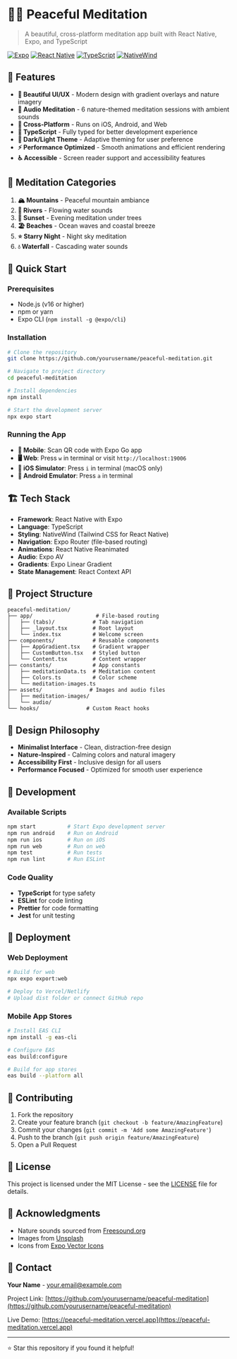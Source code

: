 # 🧘‍♀️ Peaceful Meditation

> A beautiful, cross-platform meditation app built with React Native, Expo, and TypeScript

[![Expo](https://img.shields.io/badge/Expo-~51.0.28-blue.svg)](https://expo.dev)
[![React Native](https://img.shields.io/badge/React%20Native-0.74.5-green.svg)](https://reactnative.dev)
[![TypeScript](https://img.shields.io/badge/TypeScript-~5.3.3-blue.svg)](https://www.typescriptlang.org)
[![NativeWind](https://img.shields.io/badge/NativeWind-^2.0.11-purple.svg)](https://www.nativewind.dev)

## 🌟 Features

- **🎨 Beautiful UI/UX** - Modern design with gradient overlays and nature imagery
- **🎵 Audio Meditation** - 6 nature-themed meditation sessions with ambient sounds
- **📱 Cross-Platform** - Runs on iOS, Android, and Web
- **🎯 TypeScript** - Fully typed for better development experience
- **🌙 Dark/Light Theme** - Adaptive theming for user preference
- **⚡ Performance Optimized** - Smooth animations and efficient rendering
- **♿ Accessible** - Screen reader support and accessibility features

## 🎯 Meditation Categories

1. **🏔️ Mountains** - Peaceful mountain ambiance
2. **🌊 Rivers** - Flowing water sounds
3. **🌅 Sunset** - Evening meditation under trees
4. **🏖️ Beaches** - Ocean waves and coastal breeze
5. **⭐ Starry Night** - Night sky meditation
6. **💧 Waterfall** - Cascading water sounds

## 🚀 Quick Start

### Prerequisites
- Node.js (v16 or higher)
- npm or yarn
- Expo CLI (`npm install -g @expo/cli`)

### Installation

```bash
# Clone the repository
git clone https://github.com/yourusername/peaceful-meditation.git

# Navigate to project directory
cd peaceful-meditation

# Install dependencies
npm install

# Start the development server
npx expo start
```

### Running the App

- **📱 Mobile**: Scan QR code with Expo Go app
- **🖥️ Web**: Press `w` in terminal or visit `http://localhost:19006`
- **📱 iOS Simulator**: Press `i` in terminal (macOS only)
- **🤖 Android Emulator**: Press `a` in terminal

## 🏗️ Tech Stack

- **Framework**: React Native with Expo
- **Language**: TypeScript
- **Styling**: NativeWind (Tailwind CSS for React Native)
- **Navigation**: Expo Router (file-based routing)
- **Animations**: React Native Reanimated
- **Audio**: Expo AV
- **Gradients**: Expo Linear Gradient
- **State Management**: React Context API

## 📁 Project Structure

```
peaceful-meditation/
├── app/                    # File-based routing
│   ├── (tabs)/            # Tab navigation
│   ├── _layout.tsx        # Root layout
│   └── index.tsx          # Welcome screen
├── components/            # Reusable components
│   ├── AppGradient.tsx    # Gradient wrapper
│   ├── CustomButton.tsx   # Styled button
│   └── Content.tsx        # Content wrapper
├── constants/             # App constants
│   ├── meditationData.ts  # Meditation content
│   ├── Colors.ts          # Color scheme
│   └── meditation-images.ts
├── assets/               # Images and audio files
│   ├── meditation-images/
│   └── audio/
└── hooks/               # Custom React hooks
```

## 🎨 Design Philosophy

- **Minimalist Interface** - Clean, distraction-free design
- **Nature-Inspired** - Calming colors and natural imagery
- **Accessibility First** - Inclusive design for all users
- **Performance Focused** - Optimized for smooth user experience

## 🔧 Development

### Available Scripts

```bash
npm start          # Start Expo development server
npm run android    # Run on Android
npm run ios        # Run on iOS
npm run web        # Run on web
npm test           # Run tests
npm run lint       # Run ESLint
```

### Code Quality

- **TypeScript** for type safety
- **ESLint** for code linting
- **Prettier** for code formatting
- **Jest** for unit testing

## 🚀 Deployment

### Web Deployment
```bash
# Build for web
npx expo export:web

# Deploy to Vercel/Netlify
# Upload dist folder or connect GitHub repo
```

### Mobile App Stores
```bash
# Install EAS CLI
npm install -g eas-cli

# Configure EAS
eas build:configure

# Build for app stores
eas build --platform all
```

## 🤝 Contributing

1. Fork the repository
2. Create your feature branch (`git checkout -b feature/AmazingFeature`)
3. Commit your changes (`git commit -m 'Add some AmazingFeature'`)
4. Push to the branch (`git push origin feature/AmazingFeature`)
5. Open a Pull Request

## 📝 License

This project is licensed under the MIT License - see the [LICENSE](LICENSE) file for details.

## 🙏 Acknowledgments

- Nature sounds sourced from [Freesound.org](https://freesound.org)
- Images from [Unsplash](https://unsplash.com)
- Icons from [Expo Vector Icons](https://icons.expo.fyi)

## 📧 Contact

**Your Name** - your.email@example.com

Project Link: [https://github.com/yourusername/peaceful-meditation](https://github.com/yourusername/peaceful-meditation)

Live Demo: [https://peaceful-meditation.vercel.app](https://peaceful-meditation.vercel.app)

---

⭐ Star this repository if you found it helpful!
